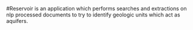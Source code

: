 #Reservoir 
is an application which performs searches and extractions on nlp processed documents to try to identify geologic units which act as aquifers. 
